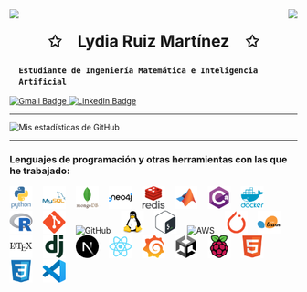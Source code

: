<img align="left" src="https://user-images.githubusercontent.com/65187002/144930161-2f783401-8d27-4fdf-a2f7-cc0ba32f1f1f.gif" height="140">
<img align="right" src="https://user-images.githubusercontent.com/65187002/144930161-2f783401-8d27-4fdf-a2f7-cc0ba32f1f1f.gif" height="140">

<h1 align="center">✩&emsp;Lydia Ruiz Martínez&emsp;✩</h1>

### **`Estudiante de Ingeniería Matemática e Inteligencia Artificial`**

<div id="badges" align="left">
    <a href="mailto:lydia.ruiz.mart@gmail.com">
    <img src="https://img.shields.io/badge/Gmail-D14836?style=for-the-badge&logo=gmail&logoColor=white" alt="Gmail Badge"/>
  </a>
  <a href="https://www.linkedin.com/in/lydia-ruiz-martínez/?locale=en_US">
    <img src="https://img.shields.io/badge/LinkedIn-blue?style=for-the-badge&logo=linkedin&logoColor=white" alt="LinkedIn Badge"/>
  </a>
</div>

---

![Mis estadísticas de GitHub](https://github-readme-stats.vercel.app/api?username=LydiaRuizMartinez&count_private=true&show_icons=true&theme=cobalt)

---

### Lenguajes de programación y otras herramientas con las que he trabajado:
<div>
    <img src="https://github.com/devicons/devicon/blob/master/icons/python/python-original-wordmark.svg" width="40" height="40" title="Python" alt="Python" style="padding-right:10px;"/>&nbsp;
    <img src="https://github.com/devicons/devicon/blob/master/icons/mysql/mysql-original-wordmark.svg" width="40" height="40" title="MySQL" alt="MySQL" style="padding-right:10px;"/>&nbsp;
    <img src="https://github.com/devicons/devicon/blob/master/icons/mongodb/mongodb-original-wordmark.svg" width="40" height="40" title="MongoDB" alt="MongoDB" style="padding-right:10px;"/>&nbsp;
    <img src="https://github.com/devicons/devicon/blob/master/icons/neo4j/neo4j-original-wordmark.svg" width="40" height="40" title="Neo4j" alt="Neo4j" style="padding-right:10px;"/>&nbsp;
    <img src="https://github.com/devicons/devicon/blob/master/icons/redis/redis-original-wordmark.svg" width="40" height="40" title="Redis" alt="Redis" style="padding-right:10px;"/>&nbsp;
    <img src="https://github.com/devicons/devicon/blob/master/icons/matlab/matlab-original.svg" width="40" height="40" title="Matlab" alt="Matlab" style="padding-right:10px;"/>&nbsp;
    <img src="https://github.com/devicons/devicon/blob/master/icons/csharp/csharp-original.svg" width="40" height="40" title="C#" alt="C#" style="padding-right:10px;"/>&nbsp;
    <img src="https://github.com/devicons/devicon/blob/master/icons/docker/docker-plain-wordmark.svg" width="40" height="40" title="Docker" alt="Docker" style="padding-right:10px;"/>&nbsp;
    <img src="https://github.com/devicons/devicon/blob/master/icons/r/r-original.svg" width="40" height="40" title="R" alt="R" style="padding-right:10px;"/>&nbsp;
    <img src="https://github.com/devicons/devicon/blob/master/icons/git/git-original.svg" width="40" height="40" title="Git" alt="Git" style="padding-right:10px;"/>&nbsp;
    <img src="https://cdn.jsdelivr.net/gh/devicons/devicon/icons/github/github-original.svg" width="40" height="40" title="GitHub" alt="GitHub" style="padding-right:10px;"/>&nbsp;
    <img src="https://github.com/devicons/devicon/blob/master/icons/linux/linux-original.svg" width="40" height="40" title="Linux" alt="Linux" style="padding-right:10px;"/>&nbsp;
    <img src="https://github.com/devicons/devicon/blob/master/icons/bash/bash-original.svg" width="40" height="40" title="Bash" alt="Bash" style="padding-right:10px;"/>&nbsp;
    <img src="https://cdn.jsdelivr.net/gh/devicons/devicon/icons/amazonwebservices/amazonwebservices-original-wordmark.svg" width="40" height="40" title="AWS" alt="AWS" style="padding-right:10px;"/>&nbsp;
    <img src="https://github.com/devicons/devicon/blob/master/icons/pytorch/pytorch-original.svg" width="40" height="40" title="PyTorch" alt="PyTorch" style="padding-right:10px;"/>&nbsp;
    <img src="https://github.com/devicons/devicon/blob/master/icons/scikitlearn/scikitlearn-original.svg" width="40" height="40" title="Scikit-learn" alt="Scikit-learn" style="padding-right:10px;"/>&nbsp;
    <img src="https://github.com/devicons/devicon/blob/master/icons/latex/latex-original.svg" width="40" height="40" title="LaTeX" alt="LaTeX" style="padding-right:10px;"/>&nbsp;
    <img src="https://github.com/devicons/devicon/blob/master/icons/django/django-plain.svg" width="40" height="40" title="Django" alt="Django" style="padding-right:10px;"/>&nbsp;
    <img src="https://github.com/devicons/devicon/blob/master/icons/nextjs/nextjs-original.svg" width="40" height="40" title="Next.js" alt="Next.js" style="padding-right:10px;"/>&nbsp;
    <img src="https://github.com/devicons/devicon/blob/master/icons/react/react-original.svg" width="40" height="40" title="React" alt="React" style="padding-right:10px;"/>&nbsp;
    <img src="https://github.com/devicons/devicon/blob/master/icons/grafana/grafana-original.svg" width="40" height="40" title="Grafana" alt="Grafana" style="padding-right:10px;"/>&nbsp;
    <img src="https://github.com/devicons/devicon/blob/master/icons/unity/unity-original.svg" width="40" height="40" title="Unity" alt="Unity" style="padding-right:10px;"/>&nbsp;
    <img src="https://github.com/devicons/devicon/blob/master/icons/raspberrypi/raspberrypi-original.svg" width="40" height="40" title="Raspberry Pi" alt="Raspberry Pi" style="padding-right:10px;"/>&nbsp;
    <img src="https://github.com/devicons/devicon/blob/master/icons/html5/html5-original.svg" width="40" height="40" title="HTML5" alt="HTML5" style="padding-right:10px;"/>&nbsp;
    <img src="https://github.com/devicons/devicon/blob/master/icons/css3/css3-original.svg" width="40" height="40" title="CSS3" alt="CSS3" style="padding-right:10px;"/>&nbsp;
    <img src="https://github.com/devicons/devicon/blob/master/icons/vscode/vscode-original.svg" width="40" height="40" title="Visual Studio Code" alt="Visual Studio Code" style="padding-right:10px;"/>&nbsp;
</div>


